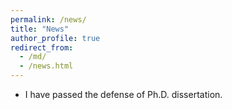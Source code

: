 ```yaml
---
permalink: /news/
title: "News"
author_profile: true
redirect_from: 
  - /md/
  - /news.html
---
```


* I have passed the defense of Ph.D. dissertation.

